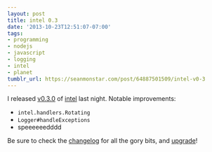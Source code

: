 ```yaml
---
layout: post
title: intel 0.3
date: '2013-10-23T12:51:07-07:00'
tags:
- programming
- nodejs
- javascript
- logging
- intel
- planet
tumblr_url: https://seanmonstar.com/post/64887501509/intel-v0-3
---
```

I released [v0.3.0](https://github.com/seanmonstar/intel/releases/tag/v0.3.0) of [intel](http://seanmonstar.github.io/intel) last night. Notable improvements:

- `intel.handlers.Rotating`
- `Logger#handleExceptions`
- speeeeeedddd

Be sure to check the [changelog](https://github.com/seanmonstar/intel/releases/tag/v0.3.0) for all the gory bits, and [upgrade](https://npmjs.org/package/intel)!

